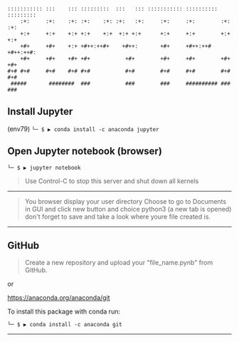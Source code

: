 
```
::::::::::: :::    ::: :::::::::  :::   ::: ::::::::::: :::::::::: :::::::::  
    :+:     :+:    :+: :+:    :+: :+:   :+:     :+:     :+:        :+:    :+: 
    +:+     +:+    +:+ +:+    +:+  +:+ +:+      +:+     +:+        +:+    +:+ 
    +#+     +#+    +:+ +#++:++#+    +#++:       +#+     +#++:++#   +#++:++#:  
    +#+     +#+    +#+ +#+           +#+        +#+     +#+        +#+    +#+ 
#+# #+#     #+#    #+# #+#           #+#        #+#     #+#        #+#    #+# 
 #####       ########  ###           ###        ###     ########## ###    ### 
```



## Install Jupyter

(env79)
`└─ $ ▶ conda install -c anaconda jupyter`

## Open Jupyter notebook (browser)

`└─ $ ▶ jupyter notebook`

> Use Control-C to stop this server and shut down all kernels 

---

> You browser display your user directory
> Choose to go to Documents in GUI
> and click new button and choice python3 (a new tab is opened)
> don't forget to save and take a look where youre file created is.

---

## GitHub

> Create a new repository and upload your "file_name.pynb" from GitHub.

or

https://anaconda.org/anaconda/git

To install this package with conda run:

`└─ $ ▶ conda install -c anaconda git`

---
